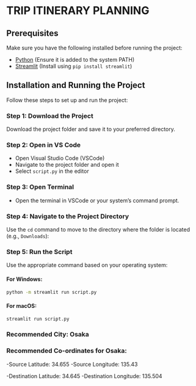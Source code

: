 # TRIP ITINERARY PLANNING

## Prerequisites
Make sure you have the following installed before running the project:
- [Python](https://www.python.org/downloads/) (Ensure it is added to the system PATH)
- [Streamlit](https://streamlit.io/) (Install using `pip install streamlit`)

## Installation and Running the Project
Follow these steps to set up and run the project:

### Step 1: Download the Project
Download the project folder and save it to your preferred directory.

### Step 2: Open in VS Code
- Open Visual Studio Code (VSCode)
- Navigate to the project folder and open it
- Select `script.py` in the editor

### Step 3: Open Terminal
- Open the terminal in VSCode or your system’s command prompt.

### Step 4: Navigate to the Project Directory
Use the `cd` command to move to the directory where the folder is located (e.g., `Downloads`):

### Step 5: Run the Script
Use the appropriate command based on your operating system:

#### For Windows:
```sh
python -m streamlit run script.py
```

#### For macOS:
```sh
streamlit run script.py
```

### Recommended City: Osaka
### Recommended Co-ordinates for Osaka:
-Source Latitude: 34.655
-Source Longitude: 135.43

-Destination Latitude: 34.645
-Destination Longitude: 135.504


